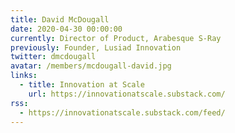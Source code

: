 ```yaml
---
title: David McDougall
date: 2020-04-30 00:00:00
currently: Director of Product, Arabesque S-Ray
previously: Founder, Lusiad Innovation
twitter: dmcdougall
avatar: /members/mcdougall-david.jpg
links:
  - title: Innovation at Scale
    url: https://innovationatscale.substack.com/
rss:
  - https://innovationatscale.substack.com/feed/
---
```

